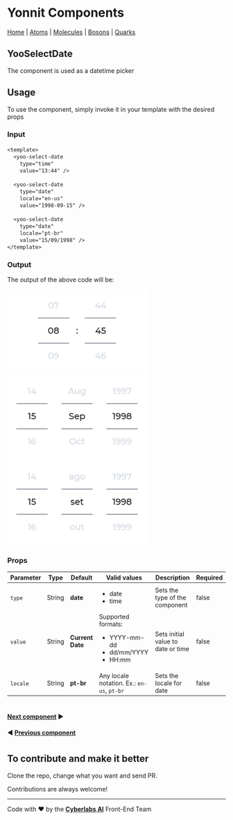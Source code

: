 # Yonnit Components

[Home](https://github.com/Yoonit-Labs/vue-yoonit-components/blob/development/README.md) | [Atoms](https://github.com/Yoonit-Labs/vue-yoonit-components/blob/development/README.md#atoms) | [Molecules](https://github.com/Yoonit-Labs/vue-yoonit-components/blob/development/README.md#molecules) | [Bosons](https://github.com/Yoonit-Labs/vue-yoonit-components/blob/development/README.md#bosons) | [Quarks](https://github.com/Yoonit-Labs/vue-yoonit-components/blob/development/README.md#quarks)

## YooSelectDate

The component is used as a datetime picker

## Usage

To use the component, simply invoke it in your template with the desired props

### Input
```vue
<template>
  <yoo-select-date 
    type="time"
    value="13:44" />

  <yoo-select-date 
    type="date" 
    locale="en-us"
    value="1998-09-15" />

  <yoo-select-date 
    type="date" 
    locale="pt-br"
    value="15/09/1998" />
</template>
```
### Output

The output of the above code will be:

<img src="../../../../public/readme-img/selectdate-time.png" alt="Example for time type">
<img src="../../../../public/readme-img/selectdate-en.png" alt="Example for date type with english format">
<img src="../../../../public/readme-img/selectdate-br.png" alt="Example for date type with brazilian format">

### Props

| Parameter | Type | Default | Valid values | Description | Required |
|-----------|------|------------------------|--------------|-------------|--
| `type`    | String | **date** | <ul><li>date</li><li>time</li><ul> | Sets the type of the component | false
| `value`   | String | **Current Date** | Supported formats: <ul><li>YYYY-mm-dd</li><li>dd/mm/YYYY</li><li>HH:mm</li></ul> | Sets initial value to date or time | false
| `locale`  | String | **pt-br** | Any locale notation. Ex.: `en-us`, `pt-br` | Sets the locale for date | false

#

 #### [**Next component**](../Separator/README.md) :arrow_forward:
 
 #### :arrow_backward: [**Previous component**](../Icon/README.md)

#

## To contribute and make it better

Clone the repo, change what you want and send PR.

Contributions are always welcome!

---

Code with ❤ by the [**Cyberlabs AI**](https://cyberlabs.ai/) Front-End Team
